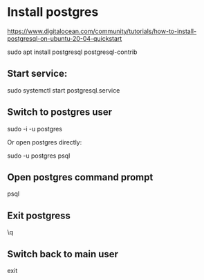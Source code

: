 # Install postgres

https://www.digitalocean.com/community/tutorials/how-to-install-postgresql-on-ubuntu-20-04-quickstart

sudo apt install postgresql postgresql-contrib


## Start service:

sudo systemctl start postgresql.service

## Switch to postgres user

sudo -i -u postgres

Or open postgres directly:

sudo -u postgres psql

## Open postgres command prompt

psql

## Exit postgress 

\q

## Switch back to main user

exit
